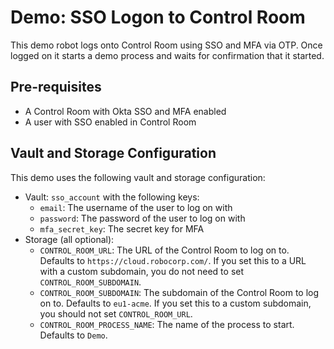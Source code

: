 # Demo: SSO Logon to Control Room

This demo robot logs onto Control Room using SSO and MFA via OTP. Once logged on it starts a demo process and waits for confirmation that it started.

## Pre-requisites

* A Control Room with Okta SSO and MFA enabled
* A user with SSO enabled in Control Room

## Vault and Storage Configuration

This demo uses the following vault and storage configuration:

* Vault: `sso_account` with the following keys:
    * `email`: The username of the user to log on with
    * `password`: The password of the user to log on with
    * `mfa_secret_key`: The secret key for MFA
* Storage (all optional):
    * `CONTROL_ROOM_URL`: The URL of the Control Room to log on to. Defaults to `https://cloud.robocorp.com/`. If you set this to a URL with a custom subdomain, you do not need to set `CONTROL_ROOM_SUBDOMAIN`.
    * `CONTROL_ROOM_SUBDOMAIN`: The subdomain of the Control Room to log on to. Defaults to `eu1-acme`. If you set this to a custom subdomain, you should not set `CONTROL_ROOM_URL`.
    * `CONTROL_ROOM_PROCESS_NAME`: The name of the process to start. Defaults to `Demo`.